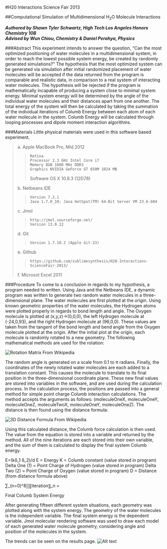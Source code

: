 #H20 Interactions Science Fair 2013

##Computational Simulation of Multidimensional H<sub>2</sub>O Molecule Interactions

***Authored by Shawn Tyler Schwartz, High Tech Los Angeles Honors Chemistry 10B
<br />Advised by Wun Chiou, Chemistry  & Daniel Perahya, Physics***


###Abstract
This experiment intends to answer the question, “Can the most optimized positioning of water molecules in a multidimensional system, in order to reach the lowest possible system energy, be created by randomly generated simulations?” The hypothesis that the most optimized system can be generated via simulation after initial randomized placement of water molecules will be accepted if the data returned from the program is comparable and realistic data, in comparison to a real system of interacting water molecules. The hypothesis will be rejected if the program is mathematically incapable of producing a system close to minimal system energy. Minimal system energy will be determined by the angle of the individual water molecules and their distances apart from one another. The total energy of the system will then be calculated by taking the summation of the individual iterations of Columb Energy between each atom of each water molecule in the system. Columb Energy will be calculated through looping processes and dipole moment interaction algorithms. 

###Materials
Little physical materials were used in this software based experiment.
> a.  Apple MacBook Pro, Mid 2012
> > 	Retina 
> > 	Processor 2.3 GHz Intel Core i7
> > 	Memory 8GB 1600 MHz DDR3
> > 	Graphics NVIDIA GeForce GT 650M 1024 MB
> >   Software OS X 10.8.3 (12D78)
>
> b.	Netbeans IDE
> > 	Version 7.2.1
> > 	Java 1.7.0_10; Java HotSpot(TM) 64-Bit Server VM 23.6-b04
>
> c.  Jmol
> > 	http://jmol.sourceforge.net/
> > 	Version 13.0.12
>
> d.	Git
> > 	Version 1.7.10.2 (Apple Git-33)
>
> e.	Github
> > 	https://github.com/sublimesynthesis/H20-Interactions-ScienceFair-2013/
>
> f.	Microsot Excel 2011

###Procedure
To come to a conclusion in regards to my hypothesis, a program needed to written. Using Java and the Netbeans IDE, a dynamic program was written to generate two random water molecules in a three-dimensional plane. The water molecules are first plotted at the origin. Using known geometric properties of the water molecules, the Hydrogen atoms were plotted properly in regards to bond length and angle. The Oxygen molecule is plotted at (x,y,z)→(0,0,0), the left Hydrogen molecule at (-24,0,93), and the right Hydrogen molecule at (96,0,0). These values are taken from the tangent of the bond length and bend angle from the Oxygen molecule plotted at the origin. After the initial plot at the origin, each molecule is randomly rotated to a new geometry. The following mathematical methods are used for the rotation:

![Rotation Matrix From Wikipedia](http://upload.wikimedia.org/math/5/1/4/5148f88bf9e6811e35615c08d2839793.png)

The random angle is generated on a scale from 0.1 to π radians. Finally, the coordinates of the newly rotated water molecules are each added to a translation constant. This causes the molecule to translate to its final position in the three-dimensional coordinate plane. These new final values are stored into variables in the software, and are used during the calculation process. In the calculation process, the positions are passed into a general method for simple point charge Columb interaction calculations. The method accepts the arguments as follows: (moleculeOneX, moleculeOneY, moleculeOneZ, moleculeTwoX, moleculeOneY, moleculeOneZ). The distance is then found using the distance formula:

![3D Distance Formula From Wikipedia](http://upload.wikimedia.org/math/7/1/2/7122dc6c69436cf2ec0814ec2e397e02.png)

Using this calculated distance, the Columb force calculation is then used. The value from the equation is stored into a variable and returned by the method. All of the nine iterations are each stored into their own variable, and the sum of them is calculated to display the final system Columb energy.

E=(kδ_1 δ_2)/d
E = Energy
K = Columb constant (value stored in program)
Delta One (1) = Point Charge of Hydrogen (value stored in program)
Delta Two (2) = Point Charge of Oxygen (value stored in program) 
D = Distance (from distance formula above)

∑_(n=0)^8▒〖iteration〗_n =

Final Columb System Energy

After generating fifteen different system situations, each geometry was plotted along with the system energy. The geometry of the water molecules is the independent variable. The final system energy is the dependent variable. Jmol molecular rendering software was used to draw each model of each generated water molecule geometry, considering angle and position of the molecules in the system.

The trends can be seen on the results page.
![Alt text](/path/to/img.jpg)
